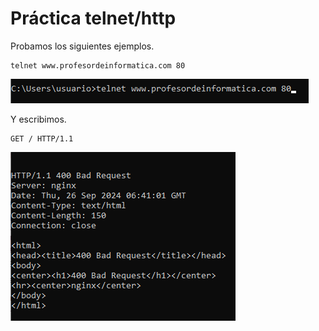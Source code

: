 # Práctica telnet/http

Probamos los siguientes ejemplos. 

```
telnet www.profesordeinformatica.com 80
```

![](/img/intro/uno.png)

Y escribimos.

```
GET / HTTP/1.1
```

![](/img/intro/2.png)
